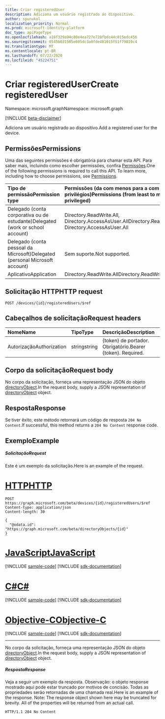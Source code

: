 ```yaml
---
title: Criar registeredUser
description: Adiciona um usuário registrado ao dispositivo.
author: spunukol
localization_priority: Normal
ms.prod: microsoft-identity-platform
doc_type: apiPageType
ms.openlocfilehash: a18f329a94c80e4ea727e728fbdc44c815edc456
ms.sourcegitcommit: 0545b031585e605dc3a0fde481015f51f79819c4
ms.translationtype: MT
ms.contentlocale: pt-BR
ms.lasthandoff: 07/22/2020
ms.locfileid: "45224751"
---
```

# <a name="create-registereduser"></a><span data-ttu-id="71cbb-103">Criar registeredUser</span><span class="sxs-lookup"><span data-stu-id="71cbb-103">Create registeredUser</span></span>

<span data-ttu-id="71cbb-104">Namespace: microsoft.graph</span><span class="sxs-lookup"><span data-stu-id="71cbb-104">Namespace: microsoft.graph</span></span>

[!INCLUDE [beta-disclaimer](../../includes/beta-disclaimer.md)]

<span data-ttu-id="71cbb-105">Adiciona um usuário registrado ao dispositivo.</span><span class="sxs-lookup"><span data-stu-id="71cbb-105">Add a registered user for the device.</span></span>

## <a name="permissions"></a><span data-ttu-id="71cbb-106">Permissões</span><span class="sxs-lookup"><span data-stu-id="71cbb-106">Permissions</span></span>
<span data-ttu-id="71cbb-p101">Uma das seguintes permissões é obrigatória para chamar esta API. Para saber mais, incluindo como escolher permissões, confira [Permissões](/graph/permissions-reference).</span><span class="sxs-lookup"><span data-stu-id="71cbb-p101">One of the following permissions is required to call this API. To learn more, including how to choose permissions, see [Permissions](/graph/permissions-reference).</span></span>


|<span data-ttu-id="71cbb-109">Tipo de permissão</span><span class="sxs-lookup"><span data-stu-id="71cbb-109">Permission type</span></span>      | <span data-ttu-id="71cbb-110">Permissões (da com menos para a com mais privilégios)</span><span class="sxs-lookup"><span data-stu-id="71cbb-110">Permissions (from least to most privileged)</span></span>              |
|:--------------------|:---------------------------------------------------------|
|<span data-ttu-id="71cbb-111">Delegado (conta corporativa ou de estudante)</span><span class="sxs-lookup"><span data-stu-id="71cbb-111">Delegated (work or school account)</span></span> | <span data-ttu-id="71cbb-112">Directory.ReadWrite.All, Directory.AccessAsUser.All</span><span class="sxs-lookup"><span data-stu-id="71cbb-112">Directory.ReadWrite.All, Directory.AccessAsUser.All</span></span>    |
|<span data-ttu-id="71cbb-113">Delegado (conta pessoal da Microsoft)</span><span class="sxs-lookup"><span data-stu-id="71cbb-113">Delegated (personal Microsoft account)</span></span> | <span data-ttu-id="71cbb-114">Sem suporte.</span><span class="sxs-lookup"><span data-stu-id="71cbb-114">Not supported.</span></span>    |
|<span data-ttu-id="71cbb-115">Aplicativo</span><span class="sxs-lookup"><span data-stu-id="71cbb-115">Application</span></span> | <span data-ttu-id="71cbb-116">Directory.ReadWrite.All</span><span class="sxs-lookup"><span data-stu-id="71cbb-116">Directory.ReadWrite.All</span></span> |

## <a name="http-request"></a><span data-ttu-id="71cbb-117">Solicitação HTTP</span><span class="sxs-lookup"><span data-stu-id="71cbb-117">HTTP request</span></span>
<!-- { "blockType": "ignored" } -->
```http
POST /devices/{id}/registeredUsers/$ref

```
## <a name="request-headers"></a><span data-ttu-id="71cbb-118">Cabeçalhos de solicitação</span><span class="sxs-lookup"><span data-stu-id="71cbb-118">Request headers</span></span>
| <span data-ttu-id="71cbb-119">Nome</span><span class="sxs-lookup"><span data-stu-id="71cbb-119">Name</span></span>       | <span data-ttu-id="71cbb-120">Tipo</span><span class="sxs-lookup"><span data-stu-id="71cbb-120">Type</span></span> | <span data-ttu-id="71cbb-121">Descrição</span><span class="sxs-lookup"><span data-stu-id="71cbb-121">Description</span></span>|
|:---------------|:--------|:----------|
| <span data-ttu-id="71cbb-122">Autorização</span><span class="sxs-lookup"><span data-stu-id="71cbb-122">Authorization</span></span>  | <span data-ttu-id="71cbb-123">string</span><span class="sxs-lookup"><span data-stu-id="71cbb-123">string</span></span>  | <span data-ttu-id="71cbb-p102">{token} de portador. Obrigatório.</span><span class="sxs-lookup"><span data-stu-id="71cbb-p102">Bearer {token}. Required.</span></span> |

## <a name="request-body"></a><span data-ttu-id="71cbb-126">Corpo da solicitação</span><span class="sxs-lookup"><span data-stu-id="71cbb-126">Request body</span></span>
<span data-ttu-id="71cbb-127">No corpo da solicitação, forneça uma representação JSON do objeto [directoryObject](../resources/directoryobject.md).</span><span class="sxs-lookup"><span data-stu-id="71cbb-127">In the request body, supply a JSON representation of [directoryObject](../resources/directoryobject.md) object.</span></span>

## <a name="response"></a><span data-ttu-id="71cbb-128">Resposta</span><span class="sxs-lookup"><span data-stu-id="71cbb-128">Response</span></span>

<span data-ttu-id="71cbb-129">Se tiver êxito, este método retornará um código de resposta `204 No Content`.</span><span class="sxs-lookup"><span data-stu-id="71cbb-129">If successful, this method returns a `204 No Content` response code.</span></span>

## <a name="example"></a><span data-ttu-id="71cbb-130">Exemplo</span><span class="sxs-lookup"><span data-stu-id="71cbb-130">Example</span></span>
##### <a name="request"></a><span data-ttu-id="71cbb-131">Solicitação</span><span class="sxs-lookup"><span data-stu-id="71cbb-131">Request</span></span>
<span data-ttu-id="71cbb-132">Este é um exemplo da solicitação.</span><span class="sxs-lookup"><span data-stu-id="71cbb-132">Here is an example of the request.</span></span>

# <a name="http"></a>[<span data-ttu-id="71cbb-133">HTTP</span><span class="sxs-lookup"><span data-stu-id="71cbb-133">HTTP</span></span>](#tab/http)
<!-- {
  "blockType": "request",
  "name": "create_directoryobject_from_device"
}-->
```http
POST https://graph.microsoft.com/beta/devices/{id}/registeredUsers/$ref
Content-type: application/json
Content-length: 30

{
  "@odata.id": "https://graph.microsoft.com/beta/directoryObjects/{id}"
}
```
# <a name="javascript"></a>[<span data-ttu-id="71cbb-134">JavaScript</span><span class="sxs-lookup"><span data-stu-id="71cbb-134">JavaScript</span></span>](#tab/javascript)
[!INCLUDE [sample-code](../includes/snippets/javascript/create-directoryobject-from-device-javascript-snippets.md)]
[!INCLUDE [sdk-documentation](../includes/snippets/snippets-sdk-documentation-link.md)]

# <a name="c"></a>[<span data-ttu-id="71cbb-135">C#</span><span class="sxs-lookup"><span data-stu-id="71cbb-135">C#</span></span>](#tab/csharp)
[!INCLUDE [sample-code](../includes/snippets/csharp/create-directoryobject-from-device-csharp-snippets.md)]
[!INCLUDE [sdk-documentation](../includes/snippets/snippets-sdk-documentation-link.md)]

# <a name="objective-c"></a>[<span data-ttu-id="71cbb-136">Objective-C</span><span class="sxs-lookup"><span data-stu-id="71cbb-136">Objective-C</span></span>](#tab/objc)
[!INCLUDE [sample-code](../includes/snippets/objc/create-directoryobject-from-device-objc-snippets.md)]
[!INCLUDE [sdk-documentation](../includes/snippets/snippets-sdk-documentation-link.md)]

---

<span data-ttu-id="71cbb-137">No corpo da solicitação, forneça uma representação JSON do objeto [directoryObject](../resources/directoryobject.md).</span><span class="sxs-lookup"><span data-stu-id="71cbb-137">In the request body, supply a JSON representation of [directoryObject](../resources/directoryobject.md) object.</span></span>
##### <a name="response"></a><span data-ttu-id="71cbb-138">Resposta</span><span class="sxs-lookup"><span data-stu-id="71cbb-138">Response</span></span>
<span data-ttu-id="71cbb-p103">Veja a seguir um exemplo da resposta. Observação: o objeto response mostrado aqui pode estar truncado por motivos de concisão. Todas as propriedades serão retornadas de uma chamada real.</span><span class="sxs-lookup"><span data-stu-id="71cbb-p103">Here is an example of the response. Note: The response object shown here may be truncated for brevity. All of the properties will be returned from an actual call.</span></span>
<!-- {
  "blockType": "response",
  "truncated": true,
  "@odata.type": "microsoft.graph.directoryObject"
} -->
```http
HTTP/1.1 204 No Content
```

<!-- uuid: 8fcb5dbc-d5aa-4681-8e31-b001d5168d79
2015-10-25 14:57:30 UTC -->
<!--
{
  "type": "#page.annotation",
  "description": "Create registeredUser",
  "keywords": "",
  "section": "documentation",
  "tocPath": "",
  "suppressions": [
  ]
}
-->
